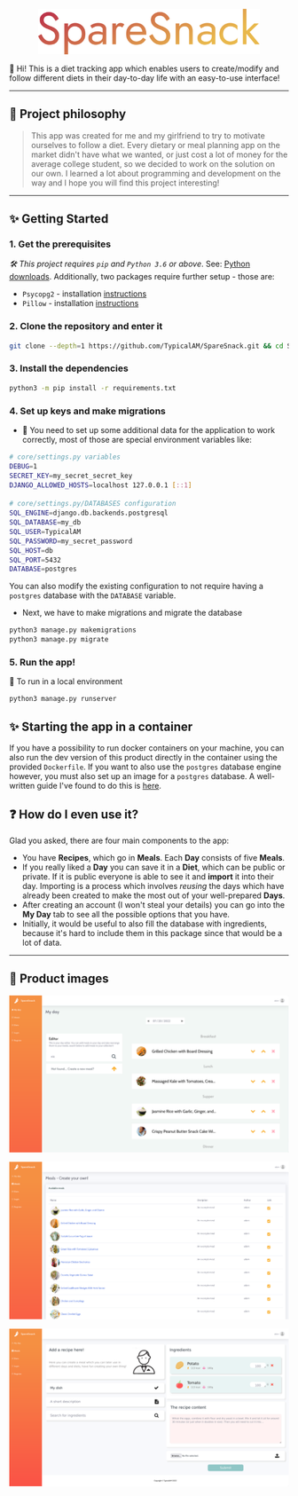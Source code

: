 <p align="center">
    <a href="#">
        <img width="400" src="assets/Logo default.svg" />
    </a>
</p>

👋 Hi! This is a diet tracking app which enables users to create/modify and follow different diets in their day-to-day life with an easy-to-use interface!

---

## 🧐 Project philosophy

> This app was created for me and my girlfriend to try to motivate ourselves to follow a diet. Every dietary or meal planning app on the market didn't have what we wanted, or just cost a lot of money for the average college student, so we decided to work on the solution on our own. I learned a lot about programming and development on the way and I hope you will find this project interesting!

---

## ✨ Getting Started

### 1. Get the prerequisites

_🛠 This project requires `pip` and `Python 3.6` or above_. See: [Python downloads](https://www.python.org/downloads/). Additionally, two packages require further setup - those are:

- `Psycopg2` - installation [instructions](https://www.psycopg.org/docs/install.html#install-from-source)
- `Pillow` - installation [instructions](https://pillow.readthedocs.io/en/stable/installation.html)

### 2. Clone the repository and enter it

```sh
git clone --depth=1 https://github.com/TypicalAM/SpareSnack.git && cd SpareSnack
```

### 3. Install the dependencies

```sh
python3 -m pip install -r requirements.txt
```

### 4. Set up keys and make migrations


- 🔐 You need to set up some additional data for the application to work correctly, most of those are special environment variables like:

```sh
# core/settings.py variables
DEBUG=1
SECRET_KEY=my_secret_secret_key
DJANGO_ALLOWED_HOSTS=localhost 127.0.0.1 [::1]

# core/settings.py/DATABASES configuration
SQL_ENGINE=django.db.backends.postgresql
SQL_DATABASE=my_db
SQL_USER=TypicalAM
SQL_PASSWORD=my_secret_password
SQL_HOST=db
SQL_PORT=5432
DATABASE=postgres
```

You can also modify the existing configuration to not require having a `postgres` database with the `DATABASE` variable.

- Next, we have to make migrations and migrate the database

```sh
python3 manage.py makemigrations
python3 manage.py migrate
```

### 5. Run the app!

🌟 To run in a local environment

```sh
python3 manage.py runserver
```

## ✨ Starting the app in a container

If you have a possibility to run docker containers on your machine, you can also run the dev version of this product directly in the container using the provided `Dockerfile`. If you want to also use the `postgres` database engine however, you must also set up an image for a `postgres` database. A well-written guide I've found to do this is [here](https://testdriven.io/blog/dockerizing-django-with-postgres-gunicorn-and-nginx/).

## ❓ How do I even use it?

Glad you asked, there are four main components to the app:
- You have **Recipes**, which go in **Meals**. Each **Day** consists of five **Meals**.
- If you really liked a **Day** you can save it in a **Diet**, which can be public or private. If it is public everyone is able to see it and **import** it into their day. Importing is a process which involves *reusing* the days which have already been created to make the most out of your well-prepared **Days**.
- After creating an account (I won't steal your details) you can go into the **My Day** tab to see all the possible options that you have.
- Initially, it would be useful to also fill the database with ingredients, because it's hard to include them in this package since that would be a lot of data.

---

## 📸 Product images

<p align="center">
    <img src="assets/Day creation 2.png" />
</p>
<p align="center">
    <img src="assets/Meal browse.png" />
</p>
<p align="center">
    <img src="assets/Meal create.png" />
</p>
